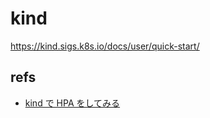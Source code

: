 # kind

https://kind.sigs.k8s.io/docs/user/quick-start/

## refs
- [kind で HPA をしてみる](https://qiita.com/tksarah/items/84b740bbfef4e0fc4f63)
